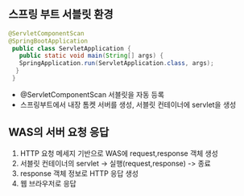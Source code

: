 ## 스프링 부트 서블릿 환경 
```java
@ServletComponentScan
@SpringBootApplication
 public class ServletApplication {
   public static void main(String[] args) {
   SpringApplication.run(ServletApplication.class, args);
  }
 }
```
 - @ServletComponentScan 서블릿을 자동 등록
 - 스프링부트에서 내장 톰켓 서버를 생성, 서블릿 컨테이너에 servlet을 생성


## WAS의 서버 요청 응답
1. HTTP 요청 메세지 기반으로 WAS에 request,response 객체 생성
2. 서블릿 컨테이너의 servlet -> 실행(request,response) -> 종료
3. response 객체 정보로 HTTP 응답 생성
4. 웹 브라우저로 응답
